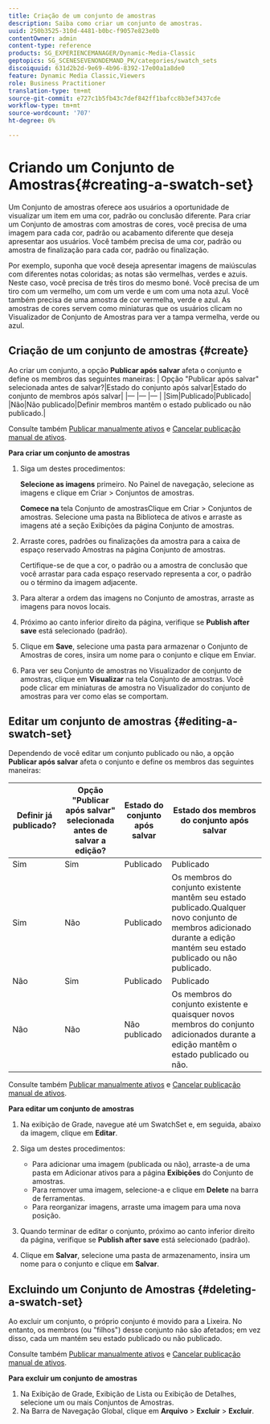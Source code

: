 ```yaml
---
title: Criação de um conjunto de amostras
description: Saiba como criar um conjunto de amostras.
uuid: 250b3525-310d-4481-b0bc-f9057e823e0b
contentOwner: admin
content-type: reference
products: SG_EXPERIENCEMANAGER/Dynamic-Media-Classic
geptopics: SG_SCENESEVENONDEMAND_PK/categories/swatch_sets
discoiquuid: 631d2b2d-9e69-4b96-8392-17e00a1a8de0
feature: Dynamic Media Classic,Viewers
role: Business Practitioner
translation-type: tm+mt
source-git-commit: e727c1b5fb43c7def842ff1bafcc8b3ef3437cde
workflow-type: tm+mt
source-wordcount: '707'
ht-degree: 0%

---
```



# Criando um Conjunto de Amostras{#creating-a-swatch-set}

Um Conjunto de amostras oferece aos usuários a oportunidade de visualizar um item em uma cor, padrão ou conclusão diferente. Para criar um Conjunto de amostras com amostras de cores, você precisa de uma imagem para cada cor, padrão ou acabamento diferente que deseja apresentar aos usuários. Você também precisa de uma cor, padrão ou amostra de finalização para cada cor, padrão ou finalização.

Por exemplo, suponha que você deseja apresentar imagens de maiúsculas com diferentes notas coloridas; as notas são vermelhas, verdes e azuis. Neste caso, você precisa de três tiros do mesmo boné. Você precisa de um tiro com um vermelho, um com um verde e um com uma nota azul. Você também precisa de uma amostra de cor vermelha, verde e azul. As amostras de cores servem como miniaturas que os usuários clicam no Visualizador de Conjunto de Amostras para ver a tampa vermelha, verde ou azul.

## Criação de um conjunto de amostras {#create}

Ao criar um conjunto, a opção **Publicar após salvar** afeta o conjunto e define os membros das seguintes maneiras:
| Opção &quot;Publicar após salvar&quot; selecionada antes de salvar?|Estado do conjunto após salvar|Estado do conjunto de membros após salvar|
|— |— |— |
|Sim|Publicado|Publicado|
|Não|Não publicado|Definir membros mantêm o estado publicado ou não publicado.|

Consulte também [Publicar manualmente ativos](publishing-files.md#manually_publishing_assets) e [Cancelar publicação manual de ativos](publishing-files.md#manually_unpublishing_assets).

**Para criar um conjunto de amostras**

1. Siga um destes procedimentos:

   **Selecione as imagens** primeiro. No Painel de navegação, selecione as imagens e clique em Criar > Conjuntos de amostras.

   **Comece na** tela Conjunto de amostrasClique em Criar > Conjuntos de amostras. Selecione uma pasta na Biblioteca de ativos e arraste as imagens até a seção Exibições da página Conjunto de amostras.

1. Arraste cores, padrões ou finalizações da amostra para a caixa de espaço reservado Amostras na página Conjunto de amostras.

   Certifique-se de que a cor, o padrão ou a amostra de conclusão que você arrastar para cada espaço reservado representa a cor, o padrão ou o término da imagem adjacente.

1. Para alterar a ordem das imagens no Conjunto de amostras, arraste as imagens para novos locais.
1. Próximo ao canto inferior direito da página, verifique se **Publish after save** está selecionado (padrão).
1. Clique em **Save**, selecione uma pasta para armazenar o Conjunto de Amostras de cores, insira um nome para o conjunto e clique em Enviar.
1. Para ver seu Conjunto de amostras no Visualizador de conjunto de amostras, clique em **Visualizar** na tela Conjunto de amostras. Você pode clicar em miniaturas de amostra no Visualizador do conjunto de amostras para ver como elas se comportam.

## Editar um conjunto de amostras {#editing-a-swatch-set}

Dependendo de você editar um conjunto publicado ou não, a opção **Publicar após salvar** afeta o conjunto e define os membros das seguintes maneiras:

| Definir já publicado? | Opção &quot;Publicar após salvar&quot; selecionada antes de salvar a edição? | Estado do conjunto após salvar | Estado dos membros do conjunto após salvar |
|--- |--- |--- |--- |
| Sim | Sim | Publicado | Publicado |
| Sim | Não | Publicado | Os membros do conjunto existente mantêm seu estado publicado.Qualquer novo conjunto de membros adicionado durante a edição mantém seu estado publicado ou não publicado. |
| Não | Sim | Publicado | Publicado |
| Não | Não | Não publicado | Os membros do conjunto existente e quaisquer novos membros do conjunto adicionados durante a edição mantêm o estado publicado ou não. |

Consulte também [Publicar manualmente ativos](publishing-files.md#manually_publishing_assets) e [Cancelar publicação manual de ativos](publishing-files.md#manually_unpublishing_assets).

**Para editar um conjunto de amostras**

1. Na exibição de Grade, navegue até um SwatchSet e, em seguida, abaixo da imagem, clique em **Editar**.
1. Siga um destes procedimentos:

   * Para adicionar uma imagem (publicada ou não), arraste-a de uma pasta em Adicionar ativos para a página **Exibições** do Conjunto de amostras.
   * Para remover uma imagem, selecione-a e clique em **Delete** na barra de ferramentas.
   * Para reorganizar imagens, arraste uma imagem para uma nova posição.

1. Quando terminar de editar o conjunto, próximo ao canto inferior direito da página, verifique se **Publish after save** está selecionado (padrão).
1. Clique em **Salvar**, selecione uma pasta de armazenamento, insira um nome para o conjunto e clique em **Salvar**.

## Excluindo um Conjunto de Amostras {#deleting-a-swatch-set}

Ao excluir um conjunto, o próprio conjunto é movido para a Lixeira. No entanto, os membros (ou &quot;filhos&quot;) desse conjunto não são afetados; em vez disso, cada um mantém seu estado publicado ou não publicado.

Consulte também [Publicar manualmente ativos](publishing-files.md#manually_publishing_assets) e [Cancelar publicação manual de ativos](publishing-files.md#manually_unpublishing_assets).

**Para excluir um conjunto de amostras**

1. Na Exibição de Grade, Exibição de Lista ou Exibição de Detalhes, selecione um ou mais Conjuntos de Amostras.
1. Na Barra de Navegação Global, clique em **Arquivo** > **Excluir** > **Excluir**.

